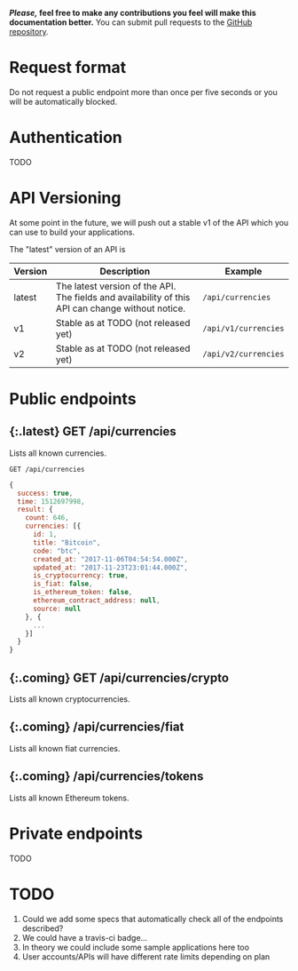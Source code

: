 **_Please,_ feel free to make any contributions you feel will make this documentation better.** You can submit pull requests to the [GitHub repository](https://github.com/cryptfolio1/api/).

# Request format

Do not request a public endpoint more than once per five seconds or you will be automatically blocked.

# Authentication

TODO

# API Versioning

At some point in the future, we will push out a stable v1 of the API which you can use to build your applications.

The "latest" version of an API is 

| Version | Description | Example |
|---------|-------------|---------|
| latest  | The latest version of the API. The fields and availability of this API can change without notice. | `/api/currencies` |
| v1  | Stable as at TODO (not released yet) | `/api/v1/currencies` |
| v2  | Stable as at TODO (not released yet) | `/api/v2/currencies` |

# Public endpoints

## {:.latest} GET /api/currencies

Lists all known currencies.

```
GET /api/currencies
```

```js
{
  success: true,
  time: 1512697998,
  result: {
    count: 646,
    currencies: [{
      id: 1,
      title: "Bitcoin",
      code: "btc",
      created_at: "2017-11-06T04:54:54.000Z",
      updated_at: "2017-11-23T23:01:44.000Z",
      is_cryptocurrency: true,
      is_fiat: false,
      is_ethereum_token: false,
      ethereum_contract_address: null,
      source: null
    }, {
      ...
    }]
  }
}
```

## {:.coming} GET /api/currencies/crypto

Lists all known cryptocurrencies.

## {:.coming} /api/currencies/fiat

Lists all known fiat currencies.

## {:.coming} /api/currencies/tokens

Lists all known Ethereum tokens.

# Private endpoints

TODO

# TODO

1. Could we add some specs that automatically check all of the endpoints described?
1. We could have a travis-ci badge...
1. In theory we could include some sample applications here too
1. User accounts/APIs will have different rate limits depending on plan
